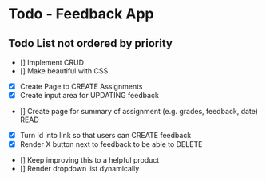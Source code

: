 # Todo - Feedback App
## Todo List not ordered by priority
- [] Implement CRUD
- [] Make beautiful with CSS
- [x] Create Page to CREATE Assignments
- [x] Create input area for UPDATING feedback
- [] Create page for summary of assignment (e.g. grades, feedback, date) READ
- [X] Turn id into link so that users can CREATE feedback
- [x] Render X button next to feedback to be able to DELETE
- [] Keep improving this to a helpful product
- [] Render dropdown list dynamically
